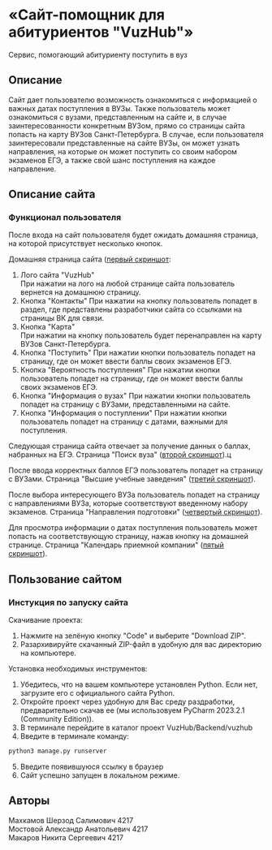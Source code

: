 # «Сайт-помощник для абитуриентов "VuzHub"»  
Cервис, помогающий абитуриенту поступить в вуз
## Описание  
Сайт дает пользователю возможность ознакомиться с информацией о важных датах поступления в ВУЗы. Также пользователь может ознакомиться с вузами, представленным на сайте и, в случае заинтересованности конкретным ВУЗом, прямо со страницы сайта попасть на карту ВУЗов Санкт-Петербурга. В случае, если пользователя заинтересовали представленные на сайте ВУЗы, он может узнать направления, на которые он может поступить со своим набором экзаменов ЕГЭ, а также свой шанс поступления на каждое направление. 

## Описание сайта  
### Функционал пользователя
После входа на сайт пользователя будет ожидать домашняя страница, на которой присутствует несколько кнопок. 

Домашняя страница сайта
([первый скриншот](https://github.com/QuaRaion/VuzHub/blob/main/img/Home.png):

1. Лого сайта "VuzHub"  
При нажатии на лого на любой странице сайта пользователь вернется на домашнюю страницу.
2. Кнопка "Контакты"
При нажатии на кнопку пользователь попадет в раздел, где представлены разработчики сайта со ссылками на страницы ВК для связи.  
3. Кнопка "Карта"  
При нажатии на кнопку пользователь будет перенаправлен на карту ВУЗов Санкт-Петербурга.
4. Кнопка "Поступить"
При нажатии кнопки пользователь попадет на страницу, где он может ввести баллы своих экзаменов ЕГЭ.
5. Кнопка "Вероятность поступления"
При нажатии кнопки пользователь попадет на страницу, где он может ввести баллы своих экзаменов ЕГЭ.
6. Кнопка "Информация о вузах"
При нажатии кнопки пользователь попадет на страницу с ВУЗами, представленными на сайте.
7. Кнопка "Информация о поступлении"
При нажатии кнопки пользователь попадет на страницу с датами, важными для поступления.

Следующая страница сайта отвечает за получение данных о баллах, набранных на ЕГЭ.
Страница "Поиск вуза" ([второй скриншот](https://github.com/QuaRaion/VuzHub/blob/main/img/Search.png)).ц

После ввода корректных баллов ЕГЭ пользователь попадет на страницу с ВУЗами.
Страница "Высшие учебные заведения" ([третий скриншот](https://github.com/QuaRaion/VuzHub/blob/main/img/University.png)).

После выбора интересующего ВУЗа пользователь попадет на страницу с направлениями ВУЗа, которые соответствуют введенному набору экзаменов.
Страница "Направления подготовки" ([четвертый скриншот](https://github.com/QuaRaion/VuzHub/blob/main/img/Speciality.png)).

Для просмотра информации о датах поступления пользователь может попасть на соответствующую страницу, нажав кнопку на домашней странице.
Страница "Календарь приемной компании" ([пятый скриншот](https://github.com/QuaRaion/VuzHub/blob/main/img/Calendar.png)).

## Пользование сайтом  
### Инстукция по запуску сайта  
Скачивание проекта:    
1. Нажмите на зелёную кнопку "Code" и выберите "Download ZIP".  
2. Разархивируйте скачанный ZIP-файл в удобную для вас директорию на компьютере.  

Установка необходимых инструментов:  
1. Убедитесь, что на вашем компьютере установлен Python. Если нет, загрузите его с официального сайта Python.  
2. Откройте проект через удобную для Вас среду раздработки, предварительно скачав ее (мы использовуем PyCharm 2023.2.1 (Community Edition)).  
3. В терминале перейдите в каталог проект VuzHub/Backend/vuzhub
4. Введите в терминале команду:
```sh
python3 manage.py runserver 
```
5. Введите появившуюся ссылку в браузер
6. Сайт успешно запущен в локальном режиме.

## Авторы  
Махкамов Шерзод Салимович 4217  
Мостовой Александр Анатольевич 4217  
Макаров Никита Сергеевич 4217  
